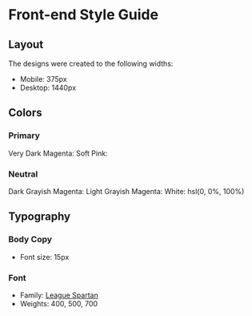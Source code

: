 # Front-end Style Guide

## Layout

The designs were created to the following widths:

- Mobile: 375px
- Desktop: 1440px

## Colors

### Primary

Very Dark Magenta:
Soft Pink: 

### Neutral

Dark Grayish Magenta: 
Light Grayish Magenta: 
White: hsl(0, 0%, 100%)

## Typography

### Body Copy

- Font size: 15px

### Font

- Family: [League Spartan](https://fonts.google.com/specimen/League+Spartan)
- Weights: 400, 500, 700
